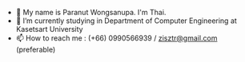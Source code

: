 - 👀 My name is Paranut Wongsanupa. I'm Thai.
- 🌱 I’m currently studying in Department of Computer Engineering at Kasetsart University
- 📫 How to reach me :  (+66) 0990566939 / zisztr@gmail.com (preferable)
<!---
ZisZtR/ZisZtR is a ✨ special ✨ repository because its `README.md` (this file) appears on your GitHub profile.
You can click the Preview link to take a look at your changes.
--->
